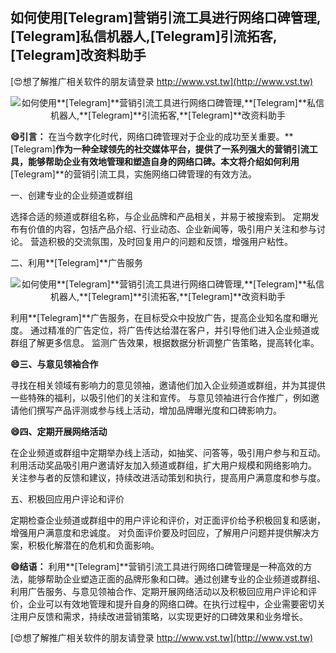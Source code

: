 ## **如何使用**[Telegram]**营销引流工具进行网络口碑管理,**[Telegram]**私信机器人,**[Telegram]**引流拓客,**[Telegram]**改资料助手**

[😍想了解推广相关软件的朋友请登录 http://www.vst.tw](http://www.vst.tw)

 <center><img src="https://vst.tw/MP4/tuiguang/png/2.png" alt="如何使用**[Telegram]**营销引流工具进行网络口碑管理,**[Telegram]**私信机器人,**[Telegram]**引流拓客,**[Telegram]**改资料助手"></center>

**😄引言：**
在当今数字化时代，网络口碑管理对于企业的成功至关重要。**[Telegram]**作为一种全球领先的社交媒体平台，提供了一系列强大的营销引流工具，能够帮助企业有效地管理和塑造自身的网络口碑。本文将介绍如何利用**[Telegram]**的营销引流工具，实施网络口碑管理的有效方法。

一、创建专业的企业频道或群组

选择合适的频道或群组名称，与企业品牌和产品相关，并易于被搜索到。
定期发布有价值的内容，包括产品介绍、行业动态、企业新闻等，吸引用户关注和参与讨论。
营造积极的交流氛围，及时回复用户的问题和反馈，增强用户粘性。

二、利用**[Telegram]**广告服务

 <center><img src="https://vst.tw/MP4/tuiguang/png/1.png" alt="如何使用**[Telegram]**营销引流工具进行网络口碑管理,**[Telegram]**私信机器人,**[Telegram]**引流拓客,**[Telegram]**改资料助手"></center>

利用**[Telegram]**广告服务，在目标受众中投放广告，提高企业知名度和曝光度。
通过精准的广告定位，将广告传达给潜在客户，并引导他们进入企业频道或群组了解更多信息。
监测广告效果，根据数据分析调整广告策略，提高转化率。

**😄三、与意见领袖合作**

寻找在相关领域有影响力的意见领袖，邀请他们加入企业频道或群组，并为其提供一些特殊的福利，以吸引他们的关注和宣传。
与意见领袖进行合作推广，例如邀请他们撰写产品评测或参与线上活动，增加品牌曝光度和口碑影响力。

**😄四、定期开展网络活动**

在企业频道或群组中定期举办线上活动，如抽奖、问答等，吸引用户参与和互动。
利用活动奖品吸引用户邀请好友加入频道或群组，扩大用户规模和网络影响力。
关注参与者的反馈和建议，持续改进活动策划和执行，提高用户满意度和参与度。

五、积极回应用户评论和评价

定期检查企业频道或群组中的用户评论和评价，对正面评价给予积极回复和感谢，增强用户满意度和忠诚度。
对负面评价要及时回应，了解用户问题并提供解决方案，积极化解潜在的危机和负面影响。

**😄结语：**
利用**[Telegram]**营销引流工具进行网络口碑管理是一种高效的方法，能够帮助企业塑造正面的品牌形象和口碑。通过创建专业的企业频道或群组、利用广告服务、与意见领袖合作、定期开展网络活动以及积极回应用户评论和评价，企业可以有效地管理和提升自身的网络口碑。在执行过程中，企业需要密切关注用户反馈和需求，持续改进营销策略，以实现更好的口碑效果和业务增长。

[😍想了解推广相关软件的朋友请登录 http://www.vst.tw](http://www.vst.tw)



